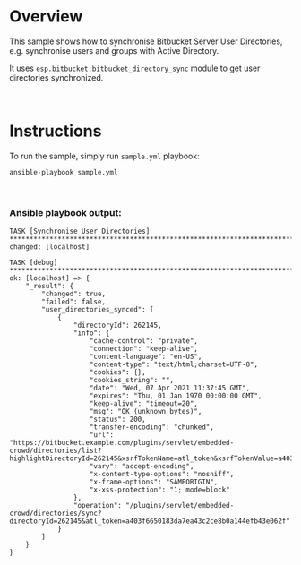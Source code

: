# Overview

This sample shows how to synchronise Bitbucket Server User Directories, e.g. synchronise users and groups with Active Directory.

It uses `esp.bitbucket.bitbucket_directory_sync` module to get user directories synchronized.

<br>

# Instructions

To run the sample, simply run `sample.yml` playbook:

```bash
ansible-playbook sample.yml
```

<br>

### Ansible playbook output:

```
TASK [Synchronise User Directories] ***********************************************************************************
changed: [localhost]

TASK [debug] **********************************************************************************************************
ok: [localhost] => {
    "_result": {
        "changed": true,
        "failed": false,
        "user_directories_synced": [
            {
                "directoryId": 262145,
                "info": {
                    "cache-control": "private",
                    "connection": "keep-alive",
                    "content-language": "en-US",
                    "content-type": "text/html;charset=UTF-8",
                    "cookies": {},
                    "cookies_string": "",
                    "date": "Wed, 07 Apr 2021 11:37:45 GMT",
                    "expires": "Thu, 01 Jan 1970 00:00:00 GMT",
                    "keep-alive": "timeout=20",
                    "msg": "OK (unknown bytes)",
                    "status": 200,
                    "transfer-encoding": "chunked",
                    "url": "https://bitbucket.example.com/plugins/servlet/embedded-crowd/directories/list?highlightDirectoryId=262145&xsrfTokenName=atl_token&xsrfTokenValue=a403f6650183da7ea43c2ce8b0a144efb43e062f",
                    "vary": "accept-encoding",
                    "x-content-type-options": "nosniff",
                    "x-frame-options": "SAMEORIGIN",
                    "x-xss-protection": "1; mode=block"
                },
                "operation": "/plugins/servlet/embedded-crowd/directories/sync?directoryId=262145&atl_token=a403f6650183da7ea43c2ce8b0a144efb43e062f"
            }
        ]
    }
}
```